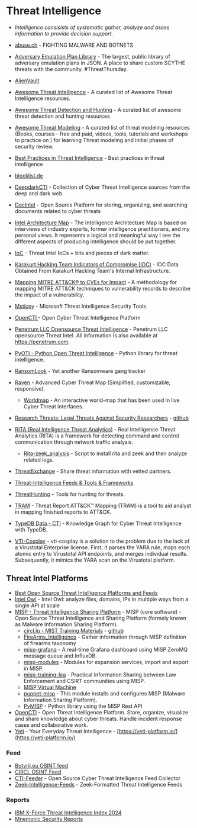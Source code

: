 # Threat Intelligence

- _Intelligence consisists of systematic gather, analyze and asess information to provide decision support._

- [abuse.ch](https://abuse.ch/) - FIGHTING MALWARE AND BOTNETS
- [Adversary Emulation Plan Library](https://github.com/scythe-io/community-threats) - The largest, public library of adversary emulation plans in JSON. A place to share custom SCYTHE threats with the community. #ThreatThursday.
- [AlienVault](https://otx.alienvault.com/)
- [Awesome Threat Intelligence](https://github.com/hslatman/awesome-threat-intelligence) - A curated list of Awesome Threat Intelligence resources.
- [Awesome Threat Detection and Hunting](https://github.com/0x4D31/awesome-threat-detection) - A curated list of awesome threat detection and hunting resources 
- [Awesome Threat Modeling](https://github.com/hysnsec/awesome-threat-modelling) - A curated list of threat modeling resources (Books, courses - free and paid, videos, tools, tutorials and workshops to practice on ) for learning Threat modeling and initial phases of security review.
- [Best Practices in Threat Intelligence](https://github.com/MISP/best-practices-in-threat-intelligence) - Best practices in threat intelligence 
- [blocklist.de](https://www.blocklist.de)
- [DeepdarkCTI](https://github.com/fastfire/deepdarkCTI) - Collection of Cyber Threat Intelligence sources from the deep and dark web.
- [DocIntel](https://github.com/docintelapp/DocIntel) - Open Source Platform for storing, organizing, and searching documents related to cyber threats
- [Intel Architecture Map](https://github.com/Errum/IntelArchitectureMap) - The Intelligence Architecture Map is based on interviews of industry experts, former intelligence practitioners, and my personal views. It represents a logical and meaningful way I see the different aspects of producing intelligence should be put together.
- [IoC](https://github.com/avast/ioc) - Threat Intel IoCs + bits and pieces of dark matter.
- [Karakurt Hacking Team Indicators of Compromise (IOC)](https://github.com/infinitumitlabs/Karakurt-Hacking-Team-CTI) - IOC Data Obtained From Karakurt Hacking Team's Internal Infrastructure.
- [Mapping MITRE ATT&CK® to CVEs for Impact](https://github.com/center-for-threat-informed-defense/attack_to_cve) - A methodology for mapping MITRE ATT&CK techniques to vulnerability records to describe the impact of a vulnerability.
- [Msticpy](https://github.com/microsoft/msticpy) - Microsoft Threat Intelligence Security Tools
- [OpenCTI ](https://github.com/OpenCTI-Platform/opencti) - Open Cyber Threat Intelligence Platform 
- [Penetrum LLC Opensource Threat Intelligence](https://github.com/Penetrum-Security/Threat-Intelligence) - Penetrum LLC opensource Threat Intel. All information is also available at https://penetrum.com.
- [PyOTI - Python Open Threat Intelligence](https://github.com/RH-ISAC/PyOTI) - Python library for threat intelligence.
- [RansomLook](https://github.com/RansomLook/RansomLook) - Yet another Ransomware gang tracker
- [Raven](https://github.com/qeeqbox/raven) - Advanced Cyber Threat Map (Simplified, customizable, responsive).
  - [Worldmap](https://github.com/qeeqbox/worldmap) - An interactive world-map that has been used in live Cyber Threat interfaces.
- [Research Threats: Legal Threats Against Security Researchers](https://threats.disclose.io/) - [github](https://github.com/disclose/research-threats)
- [RITA (Real Intelligence Threat Analytics)](https://github.com/activecm/rita) - Real Intelligence Threat Analytics (RITA) is a framework for detecting command and control communication through network traffic analysis.
  - [Rita-zeek_analysis](https://github.com/tsale/Rita-zeek_analysis) - Script to install rita and zeek and then analyze related logs.
- [ThreatExchange](https://github.com/facebook/ThreatExchange) - Share threat information with vetted partners.
- [Threat-Intelligence Feeds & Tools & Frameworks](https://github.com/P3t3rp4rk3r/Threat_Intelligence)
- [ThreatHunting](https://github.com/GossiTheDog/ThreatHunting) - Tools for hunting for threats.
- [TRAM](https://github.com/mitre-attack/tram) - Threat Report ATT&CK™ Mapping (TRAM) is a tool to aid analyst in mapping finished reports to ATT&CK.
- [TypeDB Data - CTI](https://github.com/typedb-osi/typedb-data-cti) - Knowledge Graph for Cyber Threat Intelligence with TypeDB.
- [VTI-Cosplay](https://github.com/r00tten/VTI-Cosplay) - vti-cosplay is a solution to the problem due to the lack of a Virustotal Enterprise license. First, it parses the YARA rule, maps each atomic entry to Virustotal API endpoints, and merges individual results. Subsequently, it mimics the YARA scan on the Virustotal platform.

## Threat Intel Platforms
- [Best Open Source Threat Intelligence Platforms and Feeds](https://www.zenarmor.com/docs/network-security-tutorials/best-open-source-threat-intelligence-platforms-and-feeds)
- [Intel Owl](https://github.com/intelowlproject/IntelOwl) - Intel Owl: analyze files, domains, IPs in multiple ways from a single API at scale 
- [MISP - Threat Intelligence Sharing Platform](https://github.com/MISP/MISP) - MISP (core software) - Open Source Threat Intelligence and Sharing Platform (formely known as Malware Information Sharing Platform).
  - [circl.lu - MIST Training Materials](https://www.circl.lu/services/misp-training-materials/) - [github](https://github.com/MISP/misp-training)
  - [FireArms_Intelligence](https://github.com/W4zT3r/FireArms_Intelligence) - Gather information through MISP definition of firearms taxonomy
  - [misp-grafana](https://github.com/MISP/misp-grafana) - A real-time Grafana dashboard using MISP ZeroMQ message queue and InfluxDB.
  - [misp-modules](https://github.com/MISP/misp-modules) - Modules for expansion services, import and export in MISP.
  - [misp-training-lea](https://github.com/MISP/misp-training-lea) - Practical Information Sharing between Law Enforcement and CSIRT communities using MISP.
  - [MISP Virtual Machine](https://vm.misp-project.org/)
  - [puppet-misp](https://github.com/voxpupuli/puppet-misp) - This module installs and configures MISP (Malware Information Sharing Platform).
  - [PyMISP](https://github.com/MISP/PyMISP) - Python library using the MISP Rest API 
- [OpenCTI](https://filigran.io/solutions/products/opencti-threat-intelligence/) - Open Threat Intelligence Platform. Store, organize, visualize and share knowledge about cyber threats. Handle incident response cases and collaborative work.
- [Yeti](https://github.com/yeti-platform/yeti) - Your Everyday Threat Intelligence - [https://yeti-platform.io/](https://yeti-platform.io/)


### Feed
- [Botvrij.eu OSINT feed](https://www.botvrij.eu/data/feed-osint/)
- [CIRCL OSINT Feed](https://www.circl.lu/doc/misp/feed-osint/)
- [CTI-Feeder](https://github.com/kdrypr/CTI-Feed-Collector) - Open Source Cyber Threat Intelligence Feed Collector 
- [Zeek-Intelligence-Feeds](https://github.com/CriticalPathSecurity/Zeek-Intelligence-Feeds) - Zeek-Formatted Threat Intelligence Feeds

### Reports
- [IBM X-Force Threat Intelligence Index 2024 ](https://www.ibm.com/reports/threat-intelligence)
- [Mnemonic Security Reports](https://www.mnemonic.io/resources/security-report/)
